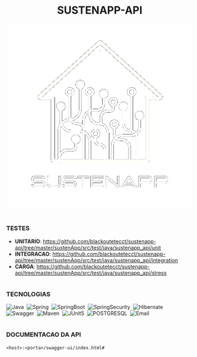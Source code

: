 <h1 align=center>SUSTENAPP-API</h1>

<p align="center">
  <img src="logo_sustenapp.png" width="500">
</p>

#
### TESTES

- <strong>UNITARIO</strong>: https://github.com/blackoutetecct/sustenapp-api/tree/master/sustenApp/src/test/java/sustenapp_api/unit
- <strong>INTEGRACAO</strong>: https://github.com/blackoutetecct/sustenapp-api/tree/master/sustenApp/src/test/java/sustenapp_api/integration
- <strong>CARGA</strong>: https://github.com/blackoutetecct/sustenapp-api/tree/master/sustenApp/src/test/java/sustenapp_api/stress
    
#
### TECNOLOGIAS

![Java](https://img.shields.io/badge/Java-0D1117?style=for-the-badge&logo=openjdk&logoColor=white&labelColor=0D1117)&nbsp;
![Spring](https://img.shields.io/badge/Spring-0D1117?style=for-the-badge&logo=spring&logoColor=107C10&labelColor=0D1117)&nbsp;
![SpringBoot](https://img.shields.io/badge/Spring_Boot-0D1117?style=for-the-badge&logo=springboot&logoColor=239120&labelColor=0D1117)&nbsp;
![SpringSecurity](https://img.shields.io/badge/Spring_Security-0D1117?style=for-the-badge&logo=Spring-Security&logoColor=239120&labelColor=0D1117)&nbsp;
![Hibernate](https://img.shields.io/badge/Hibernate-0D1117?style=for-the-badge&logo=Hibernate&logoColor=239120&labelColor=0D1117)&nbsp;
![Swagger](https://img.shields.io/badge/Swagger-0D1117?style=for-the-badge&logo=Swagger&logoColor=85EA2D&labelColor=0D1117)&nbsp;
![Maven](https://img.shields.io/badge/apache_maven-0D1117?style=for-the-badge&logo=apachemaven&logoColor=E34F26&labelColor=0D1117)&nbsp;
![JUnit5](https://img.shields.io/badge/Junit5-0D1117?style=for-the-badge&logo=junit5&logoColor=25A162&labelColor=0D1117)&nbsp;
![POSTGRESQL](https://img.shields.io/badge/PostgreSQL-0D1117?style=for-the-badge&logo=postgresql&labelColor=0D1117)&nbsp;
![Email](https://img.shields.io/badge/Gmail-0D1117?style=for-the-badge&logo=gmail&logoColor=D14836&labelColor=0D1117)&nbsp;

#
### DOCUMENTACAO DA API

```
<host>:<porta>/swagger-ui/index.html#
```
